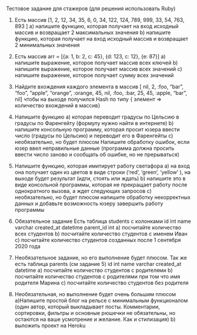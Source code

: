 Тестовое задание для стажеров 
(для решения использовать Ruby)

1) Есть массив 
[1, 2, 12, 34, 35, 6, 0, 34, 122, 124, 789, 999, 33, 54, 763, 893 ] 
a) напишите функцию, которая получает на вход исходный массив и возвращает 2 максимальных значения 
b) напишите функцию, которая получает на вход исходный массив и возвращает 2 минимальных значения 

2) Есть массив 
arr = [{a: 1, b: 2, c: 45}, {d: 123, c: 12}, {e: 87}] 
a) напишите выражение, которое получает массив всех ключей 
b) напишите выражение, которое получает массив всех значений 
с) напишите выражение, которое получает сумму всех значений 

3) Найдите вхождения каждого элемента в массив 
[ nil, 2, :foo, “bar”, “foo”, “apple”, “orange”, :orange, 45, nil, :foo, :bar, 25, 45, :apple, “bar”, nil] 
чтобы на выходе получился Hash по типу { элемент => количество вхождений в массив} 

4) Напишите функцию 
a) которая переводит градусы по Цельсию в градусы по Фаренгейту (формулу нужно найти в интернете) 
b) напишите консольную программу, которая просит юзера ввести число (градусы по Цельсию) и переводит его в Фаренгейты 
с) необязательно, но будет плюсом Напишите обработку ошибок, если юзер ввел неправильные данные (программа должна просить ввести число заново и сообщать об ошибке, но не прерываться) 

5) Напишите функцию, которая имитирует работу светафора 
a) на вход она получает один из цветов в виде строки (‘red’, ‘green’, ‘yellow’ ), на выходе будет результат (идти, стоять или ждать) 
b) напишите это в виде консольной программы, которая не прекращает работу после однократного вызова, а ждет следующих запросов
c) необязательно, но будет плюсом напишите обработку некорректных данных и добавьте возможность юзеру завершить работу программы

5) Обязательное задание 
Есть таблица students с колонками 
id int 
name varchar 
created_at datetime 
parent_id int 
a) посчитайте количество всех студентов 
b) посчитайте количество студентов с именем Иван 
c) посчитайте количество студентов созданных после 1 сентября 2020 года 

6) Необязательное задание, но его выполнение будет плюсом. 
Так же есть таблица parents (см задание 5) 
id int 
name varchar 
created_at datetime 
a) посчитайте количество студентов с родителями 
b) посчитайте количество студентов с родителями при том что имя родителя Марина c) посчитайте количество студентов без родителя
 
7) Необязательная, но выполнение будет очень большим плюсом 
a)Напишите простой блог на рельсе с минимальным функционалом (один автор, который выкладывает посты. Комментарии, сортировки, фильтры и основные рюшечки не обязательны, но остаются на ваше усмотрение и желание. Как и стилизация) b) выложить проект на Heroku
